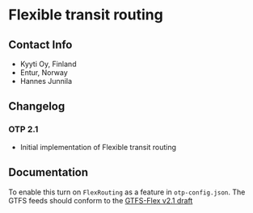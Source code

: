 # Flexible transit routing

## Contact Info

- Kyyti Oy, Finland
- Entur, Norway
- Hannes Junnila


## Changelog

### OTP 2.1
- Initial implementation of Flexible transit routing

## Documentation
To enable this turn on `FlexRouting` as a feature in `otp-config.json`. The GTFS feeds should conform to the [GTFS-Flex v2.1 draft](https://docs.google.com/document/d/1PyYK6JVzz52XEx3FXqAJmoVefHFqZTHS4Mpn20dTuKE/)
